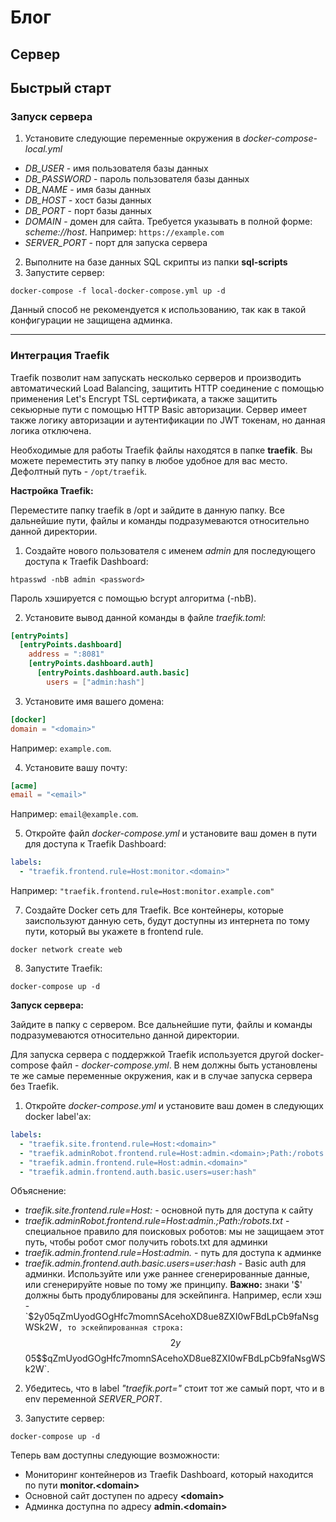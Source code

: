 # Блог

## Сервер

## Быстрый старт

### Запуск сервера
1) Установите следующие переменные окружения в *docker-compose-local.yml*

- *DB_USER* - имя пользователя базы данных
- *DB_PASSWORD* - пароль пользователя базы данных
- *DB_NAME* - имя базы данных
- *DB_HOST* - хост базы данных
- *DB_PORT* - порт базы данных
- *DOMAIN* - домен для сайта. Требуется указывать в полной форме: *scheme://host*. Например: `https://example.com`
- *SERVER_PORT* - порт для запуска сервера
 
2) Выполните на базе данных SQL скрипты из папки **sql-scripts**
3) Запустите сервер:
```
docker-compose -f local-docker-compose.yml up -d
```

Данный способ не рекомендуется к использованию, так как в такой конфигурации не защищена админка.

---

### Интеграция Traefik

Traefik позволит нам запускать несколько серверов и производить автоматический Load Balancing, защитить HTTP соединение с помощью применения Let's Encrypt TSL сертификата, а также защитить секьюрные пути с помощью HTTP Basic авторизации. Сервер имеет также логику авторизации и аутентификации по JWT токенам, но данная логика отключена.

Необходимые для работы Traefik файлы находятся в папке **traefik**. Вы можете переместить эту папку в любое удобное для вас место. Дефолтный путь - `/opt/traefik`.

**Настройка Traefik:**

Переместите папку traefik в /opt и зайдите в данную папку. Все дальнейшие пути, файлы и команды подразумеваются относительно данной директории.

1) Создайте нового пользователя с именем *admin* для последующего доступа к Traefik Dashboard:
```
htpasswd -nbB admin <password>
```

Пароль хэшируется с помощью bcrypt алгоритма (-nbB).

2) Установите вывод данной команды в файле *traefik.toml*:
```toml
[entryPoints]
  [entryPoints.dashboard]
    address = ":8081"
    [entryPoints.dashboard.auth]
      [entryPoints.dashboard.auth.basic]
        users = ["admin:hash"]
```

3) Установите имя вашего домена:
```toml
[docker]
domain = "<domain>"
```

Например: `example.com`.

4) Установите вашу почту:
```toml
[acme]
email = "<email>"
```

Например: `email@example.com`.

5) Откройте файл *docker-compose.yml* и установите ваш домен в пути для доступа к Traefik Dashboard:
```yaml
labels: 
  - "traefik.frontend.rule=Host:monitor.<domain>"
```

Например: `"traefik.frontend.rule=Host:monitor.example.com"`

7) Создайте Docker сеть для Traefik. Все контейнеры, которые заиспользуют данную сеть, будут доступны из интернета по тому пути, который 
вы укажете в frontend rule.
```
docker network create web
```

8) Запустите Traefik:
```
docker-compose up -d
```

**Запуск сервера:**

Зайдите в папку с сервером. Все дальнейшие пути, файлы и команды подразумеваются относительно данной директории.

Для запуска сервера с поддержкой Traefik используется другой docker-compose файл - *docker-compose.yml*. В нем должны быть установлены те же самые переменные окружения, как и в случае запуска сервера без Traefik.

1) Откройте *docker-compose.yml* и установите ваш домен в следующих docker label'ах:
```yaml
labels:
  - "traefik.site.frontend.rule=Host:<domain>"
  - "traefik.adminRobot.frontend.rule=Host:admin.<domain>;Path:/robots.txt"
  - "traefik.admin.frontend.rule=Host:admin.<domain>"
  - "traefik.admin.frontend.auth.basic.users=user:hash"
```

Объяснение:
* *traefik.site.frontend.rule=Host:<domain>* - основной путь для доступа к сайту
* *traefik.adminRobot.frontend.rule=Host:admin.<domain>;Path:/robots.txt* - специальное правило для поисковых роботов: мы не защищаем этот путь, чтобы робот смог получить robots.txt для админки
* *traefik.admin.frontend.rule=Host:admin.<domain>* - путь для доступа к админке
* *traefik.admin.frontend.auth.basic.users=user:hash* - Basic auth для админки. Используйте или уже раннее сгенерированные данные, или сгенерируйте новые по тому же принципу. **Важно:** знаки '$' должны быть продублированы для эскейпинга. Например, если хэш - `$2y$05$qZmUyodGOgHfc7momnSAcehoXD8ue8ZXI0wFBdLpCb9faNsgWSk2W`, то эскейпированная строка: `$$2y$$05$$qZmUyodGOgHfc7momnSAcehoXD8ue8ZXI0wFBdLpCb9faNsgWSk2W`.

2) Убедитесь, что в label *"traefik.port="* стоит тот же самый порт, что и в env переменной *SERVER_PORT*.

3) Запустите сервер:
```
docker-compose up -d
```

Теперь вам доступны следующие возможности:
* Мониторинг контейнеров из Traefik Dashboard, который находится по пути **monitor.\<domain>**
* Основной сайт доступен по адресу **\<domain>**
* Админка доступна по адресу **admin.\<domain>**